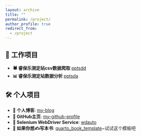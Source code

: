```yaml
---
layout: archive
title: ""
permalink: /project/
author_profile: true
redirect_from:
  - /project
---
```


## 💼️ 工作项目
- **🕷 睿保乐测定站csv数据爬取** [pptsdd](https://tony2015116.github.io/pptsdd/) 
- **📊 睿保乐测定站数据分析** [pptsda](https://tony2015116.github.io/pptsda/) 

## 🛠️ 个人项目

- **📝 个人博客**: [my-blog](https://github.com/tony2015116/blogdown)
- **👤 GitHub主页**: [my-github-profile](https://github.com/tony2015116/tony2015116)
- **🔧 Selenium WebDriver Service**: [wdauto](https://tony2015116.github.io/wdauto/)
- **📕 如果你想✍写本书**: [quarto_book_template](https://tony2015116.github.io/wdauto/)~试试这个模板吧

